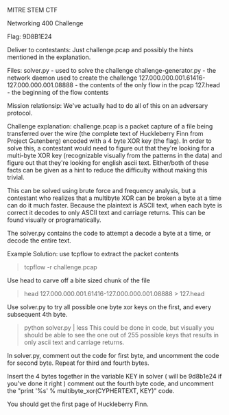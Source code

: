 MITRE STEM CTF

Networking 400 Challenge

Flag: 9D8B1E24

Deliver to contestants:
Just challenge.pcap and possibly the hints mentioned in the explanation.

Files:
	solver.py - used to solve the challenge
	challenge-generator.py - the network daemon used to create the challenge
	127.000.000.001.61416-127.000.000.001.08888 - the contents of the only flow in the pcap
	127.head - the beginning of the flow contents

Mission relationsip: 
We've actually had to do all of this on an adversary protocol. 

Challenge explanation:
challenge.pcap is a packet capture of a file being transferred over the wire (the complete text of Huckleberry Finn from Project Gutenberg) encoded with a 4 byte XOR key (the flag).  In order to solve this, a contestant would need to figure out that they're looking for a multi-byte XOR key (recognizable visually from the patterns in the data) and figure out that they're looking for english ascii text. Either/both of these facts can be given as a hint to reduce the difficulty without making this trivial.

This can be solved using brute force and frequency analysis, but a contestant who realizes that a multibyte XOR can be broken a byte at a time can do it much faster. Because the plaintext is ASCII text, when each byte is correct it decodes to only ASCII text and carriage returns. This can be found visually or programatically.

The solver.py contains the code to attempt a decode a byte at a time, or decode the entire text. 


Example Solution:
use tcpflow to extract the packet contents
> tcpflow -r challenge.pcap

Use head to carve off a bite sized chunk of the file
> head 127.000.000.001.61416-127.000.000.001.08888 > 127.head

Use solver.py to try all possible one byte xor keys on the first, and every subsequent 4th byte.
> python solver.py | less
This could be done in code, but visually you should be able to see the one out of 255 possible keys that results in only ascii text and carriage returns.

In solver.py, comment out the code for first byte, and uncomment the code for second byte.  Repeat for third and fourth bytes. 

Insert the 4 bytes together in the variable KEY in solver ( will be 9d8b1e24 if you've done it right ) comment out the fourth byte code, and uncomment the "print '%s' % multibyte_xor(CYPHERTEXT, KEY)" code.

You should get the first page of Huckleberry Finn.